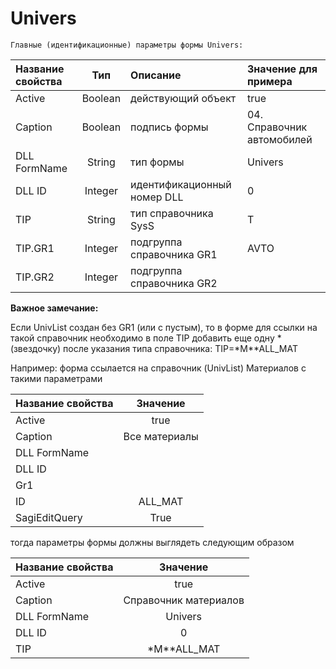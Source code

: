 # Univers

`Главные (идентификационные) параметры формы Univers:`

| **Название свойства** | **Тип** | **Описание** | **Значение для примера** |
| :--- | :---: | :--- | :--- |
| Active | Boolean | действующий объект | true |
| Caption | Boolean | подпись формы | 04. Справочник автомобилей |
| DLL FormName | String | тип формы | Univers |
| DLL ID | Integer | идентификационный номер DLL | 0 |
| TIP | String | тип справочника SysS | T |
| TIP.GR1 | Integer | подгруппа справочника GR1 | AVTO |
| TIP.GR2 | Integer | подгруппа справочника GR2 |  |

**Важное замечание:**

Если UnivList создан без GR1 \(или с пустым\), то в форме для ссылки на такой справочник необходимо в поле TIP добавить еще одну \* \(звездочку\) после указания типа справочника: TIP=\*M\*\*ALL\_MAT

Например: форма ссылается на справочник \(UnivList\) Материалов с такими параметрами

| **Название свойства** | **Значение** |
| :--- | :---: |
| Active | true |
| Caption | Все материалы |
| DLL FormName |  |
| DLL ID |  |
| Gr1 |  |
| ID | ALL\_MAT |
| SagiEditQuery | True |

тогда параметры формы должны выглядеть следующим образом

| **Название свойства** | **Значение** |
| :--- | :---: |
| Active | true |
| Caption | Справочник материалов |
| DLL FormName | Univers |
| DLL ID | 0 |
| TIP | \*M\*\*ALL\_MAT |

